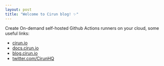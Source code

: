 ```yaml
---
layout: post
title: "Welcome to Cirun blog! ✨"
---
```


Create On-demand self-hosted Github Actions runners on your cloud, some useful links:

- [cirun.io](https://cirun.io)
- [docs.cirun.io](https://docs.cirun.io)
- [blog.cirun.io](https://blog.cirun.io)
- [twitter.com/CirunHQ](https://twitter.com/CirunHQ/)
